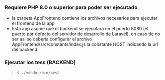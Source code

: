 ### Requiere PHP 8.0 o superior para poder ser ejecutado

- la carpeta AppFrontend contiene los archivos necesarios para ejecutar el frontend de la app
- Esta app asume que el backend se ejecutara en el puerto 8080 (el puerto por defecto del servidor de desarrollo de Laravel), en caso de no ser asi se deberia configurar el archivo AppFrontend/src/constants/index.js la constante HOST indicando la url del backend


### Ejecutar los tess (BACKEND)
> ``$ ./vendor/bin/pest``